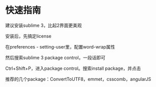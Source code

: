 # 快速指南

建议安装sublime 3，比起2界面更美观

安装后，先搞定license

在preferences - setting-user里，配置word-wrap属性

然后搜索sublime 3 package control，一段话即可

Ctrl+Shift+P，进入package control。搜索install package，并点击

推荐的几个package：ConvertToUTF8，emmet，csscomb，angularJS